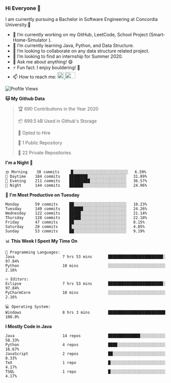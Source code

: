 ### Hi Everyone 👋
I am currently pursuing a Bachelor in Software Engineering at Concordia University.🏫

- 🔭 I’m currently working on my GitHub, LeetCode, School Project (Smart-Home-Simulator ).
- 🌱 I’m currently learning Java, Python, and Data Structure.
- 👯 I’m looking to collaborate on any data structure related project.
- 🤔 I’m looking to find an internship for Summer 2020.
- 💬 Ask me about anything! 😄
- ⚡ Fun fact: I enjoy bouldering! 🧗‍
- 📫 How to reach me: <a href="https://www.linkedin.com/in/siu-tong-ye/" target="_blank"> <img width="20px" width="32" src="https://cdn.jsdelivr.net/npm/simple-icons@v3/icons/linkedin.svg" /> </a> <a href="mailto:SiuTongYe@gmail.com" target="_blank"> <img height="20" width="32" src="https://cdn.jsdelivr.net/npm/simple-icons@v3/icons/gmail.svg" /> </a>

<!--START_SECTION:waka-->
![Profile Views](http://img.shields.io/badge/Profile%20Views-5-blue)

**🐱 My Github Data** 

> 🏆 690 Contributions in the Year 2020
 > 
> 📦 699.5 kB Used in Github's Storage 
 > 
> 💼 Opted to Hire
 > 
> 📜 1 Public Repository 
 > 
> 🔑 22 Private Repositories 

**I'm a Night 🦉** 

```text
🌞 Morning    38 commits     █░░░░░░░░░░░░░░░░░░░░░░░░   6.59% 
🌆 Daytime    184 commits    ████████░░░░░░░░░░░░░░░░░   31.89% 
🌃 Evening    211 commits    █████████░░░░░░░░░░░░░░░░   36.57% 
🌙 Night      144 commits    ██████░░░░░░░░░░░░░░░░░░░   24.96%

```
📅 **I'm Most Productive on Tuesday** 

```text
Monday       59 commits     ██░░░░░░░░░░░░░░░░░░░░░░░   10.23% 
Tuesday      140 commits    ██████░░░░░░░░░░░░░░░░░░░   24.26% 
Wednesday    122 commits    █████░░░░░░░░░░░░░░░░░░░░   21.14% 
Thursday     128 commits    █████░░░░░░░░░░░░░░░░░░░░   22.18% 
Friday       47 commits     ██░░░░░░░░░░░░░░░░░░░░░░░   8.15% 
Saturday     28 commits     █░░░░░░░░░░░░░░░░░░░░░░░░   4.85% 
Sunday       53 commits     ██░░░░░░░░░░░░░░░░░░░░░░░   9.19%

```


📊 **This Week I Spent My Time On** 

```text
💬 Programming Languages: 
Java                     7 hrs 53 mins       ████████████████████████░   97.84% 
Python                   10 mins             ░░░░░░░░░░░░░░░░░░░░░░░░░   2.16%

🔥 Editors: 
Eclipse                  7 hrs 53 mins       ████████████████████████░   97.84% 
PyCharmCore              10 mins             ░░░░░░░░░░░░░░░░░░░░░░░░░   2.16%

💻 Operating System: 
Windows                  8 hrs 3 mins        █████████████████████████   100.0%

```

**I Mostly Code in Java** 

```text
Java                     14 repos            ██████████████░░░░░░░░░░░   58.33% 
Python                   4 repos             ████░░░░░░░░░░░░░░░░░░░░░   16.67% 
JavaScript               2 repos             ██░░░░░░░░░░░░░░░░░░░░░░░   8.33% 
TeX                      1 repo              █░░░░░░░░░░░░░░░░░░░░░░░░   4.17% 
TSQL                     1 repo              █░░░░░░░░░░░░░░░░░░░░░░░░   4.17%

```



<!--END_SECTION:waka-->
